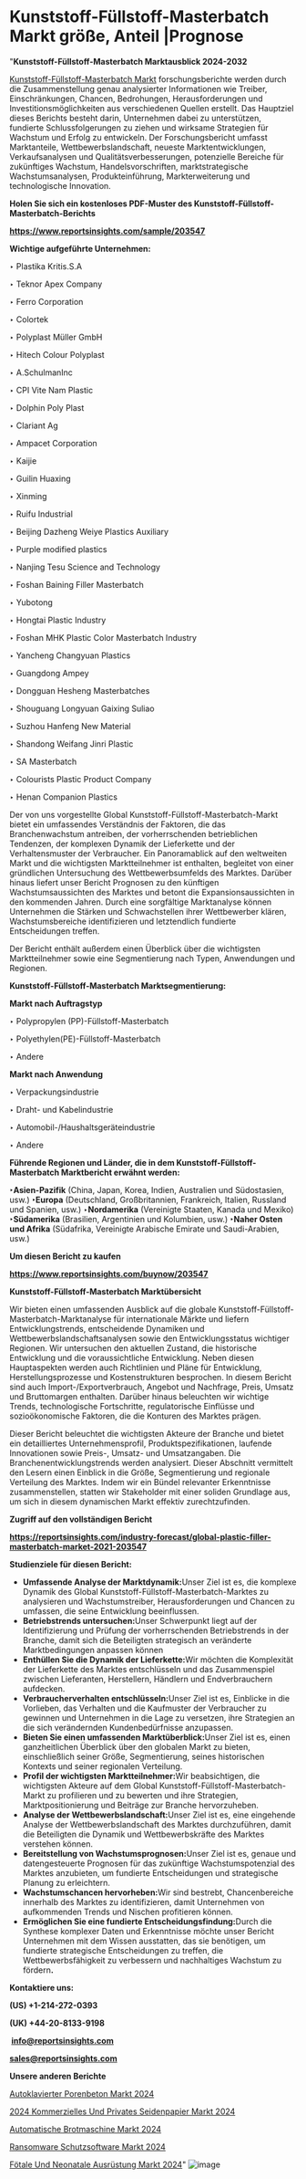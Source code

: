 # Kunststoff-Füllstoff-Masterbatch Markt größe, Anteil |Prognose

"<strong><b>Kunststoff-Füllstoff-Masterbatch Marktausblick 2024-2032</b></strong>

<a href=https://www.reportsinsights.com/sample/203547>Kunststoff-Füllstoff-Masterbatch Markt</a> forschungsberichte werden durch die Zusammenstellung genau analysierter Informationen wie Treiber, Einschränkungen, Chancen, Bedrohungen, Herausforderungen und Investitionsmöglichkeiten aus verschiedenen Quellen erstellt. Das Hauptziel dieses Berichts besteht darin, Unternehmen dabei zu unterstützen, fundierte Schlussfolgerungen zu ziehen und wirksame Strategien für Wachstum und Erfolg zu entwickeln. Der Forschungsbericht umfasst Marktanteile, Wettbewerbslandschaft, neueste Marktentwicklungen, Verkaufsanalysen und Qualitätsverbesserungen, potenzielle Bereiche für zukünftiges Wachstum, Handelsvorschriften, marktstrategische Wachstumsanalysen, Produkteinführung, Markterweiterung und technologische Innovation.

<strong><b>Holen Sie sich ein kostenloses PDF-Muster des Kunststoff-Füllstoff-Masterbatch-Berichts</b></strong>

<a href=https://www.reportsinsights.com/sample/203547><strong><u>https://www.reportsinsights.com/sample/203547</u></strong></a>

<strong>Wichtige aufgeführte Unternehmen:</strong>

‣ Plastika Kritis.S.A

‣ Teknor Apex Company

‣ Ferro Corporation

‣ Colortek

‣ Polyplast Müller GmbH

‣ Hitech Colour Polyplast

‣ A.SchulmanInc

‣ CPI Vite Nam Plastic

‣ Dolphin Poly Plast

‣ Clariant Ag

‣ Ampacet Corporation

‣ Kaijie

‣ Guilin Huaxing

‣ Xinming

‣ Ruifu Industrial

‣ Beijing Dazheng Weiye Plastics Auxiliary

‣ Purple modified plastics

‣ Nanjing Tesu Science and Technology

‣ Foshan Baining Filler Masterbatch

‣ Yubotong

‣ Hongtai Plastic Industry

‣ Foshan MHK Plastic Color Masterbatch Industry

‣ Yancheng Changyuan Plastics

‣ Guangdong Ampey

‣ Dongguan Hesheng Masterbatches

‣ Shouguang Longyuan Gaixing Suliao

‣ Suzhou Hanfeng New Material

‣ Shandong Weifang Jinri Plastic

‣ SA Masterbatch

‣ Colourists Plastic Product Company

‣ Henan Companion Plastics

Der von uns vorgestellte Global Kunststoff-Füllstoff-Masterbatch-Markt bietet ein umfassendes Verständnis der Faktoren, die das Branchenwachstum antreiben, der vorherrschenden betrieblichen Tendenzen, der komplexen Dynamik der Lieferkette und der Verhaltensmuster der Verbraucher. Ein Panoramablick auf den weltweiten Markt und die wichtigsten Marktteilnehmer ist enthalten, begleitet von einer gründlichen Untersuchung des Wettbewerbsumfelds des Marktes. Darüber hinaus liefert unser Bericht Prognosen zu den künftigen Wachstumsaussichten des Marktes und betont die Expansionsaussichten in den kommenden Jahren. Durch eine sorgfältige Marktanalyse können Unternehmen die Stärken und Schwachstellen ihrer Wettbewerber klären, Wachstumsbereiche identifizieren und letztendlich fundierte Entscheidungen treffen.

Der Bericht enthält außerdem einen Überblick über die wichtigsten Marktteilnehmer sowie eine Segmentierung nach Typen, Anwendungen und Regionen.

<strong>Kunststoff-Füllstoff-Masterbatch Marktsegmentierung:</strong>

<strong>Markt nach Auftragstyp</strong>

‣ Polypropylen (PP)-Füllstoff-Masterbatch

‣ Polyethylen(PE)-Füllstoff-Masterbatch

‣ Andere

<strong>Markt nach Anwendung</strong>

‣ Verpackungsindustrie

‣ Draht- und Kabelindustrie

‣ Automobil-/Haushaltsgeräteindustrie

‣ Andere

<strong><b>Führende Regionen und Länder, die in dem Kunststoff-Füllstoff-Masterbatch Marktbericht erwähnt werden:</b></strong>

<strong><b>‣Asien-Pazifik</b></strong> (China, Japan, Korea, Indien, Australien und Südostasien, usw.)
<strong><b>‣Europa</b></strong> (Deutschland, Großbritannien, Frankreich, Italien, Russland und Spanien, usw.)
‣<strong><b>Nordamerika</b></strong> (Vereinigte Staaten, Kanada und Mexiko)
<strong><b>‣Südamerika</b></strong> (Brasilien, Argentinien und Kolumbien, usw.)
<strong><b>‣Naher Osten und Afrika</b></strong> (Südafrika, Vereinigte Arabische Emirate und Saudi-Arabien, usw.)

<strong>Um diesen Bericht zu kaufen</strong>

<a href=https://www.reportsinsights.com/buynow/203547><strong><u>https://www.reportsinsights.com/buynow/203547</u></strong></a>

<strong>Kunststoff-Füllstoff-Masterbatch Marktübersicht</strong>

Wir bieten einen umfassenden Ausblick auf die globale Kunststoff-Füllstoff-Masterbatch-Marktanalyse für internationale Märkte und liefern Entwicklungstrends, entscheidende Dynamiken und Wettbewerbslandschaftsanalysen sowie den Entwicklungsstatus wichtiger Regionen. Wir untersuchen den aktuellen Zustand, die historische Entwicklung und die voraussichtliche Entwicklung. Neben diesen Hauptaspekten werden auch Richtlinien und Pläne für Entwicklung, Herstellungsprozesse und Kostenstrukturen besprochen. In diesem Bericht sind auch Import-/Exportverbrauch, Angebot und Nachfrage, Preis, Umsatz und Bruttomargen enthalten. Darüber hinaus beleuchten wir wichtige Trends, technologische Fortschritte, regulatorische Einflüsse und sozioökonomische Faktoren, die die Konturen des Marktes prägen.

Dieser Bericht beleuchtet die wichtigsten Akteure der Branche und bietet ein detailliertes Unternehmensprofil, Produktspezifikationen, laufende Innovationen sowie Preis-, Umsatz- und Umsatzangaben. Die Branchenentwicklungstrends werden analysiert. Dieser Abschnitt vermittelt den Lesern einen Einblick in die Größe, Segmentierung und regionale Verteilung des Marktes. Indem wir ein Bündel relevanter Erkenntnisse zusammenstellen, statten wir Stakeholder mit einer soliden Grundlage aus, um sich in diesem dynamischen Markt effektiv zurechtzufinden.

<strong>Zugriff auf den vollständigen Bericht</strong>

<a href=https://reportsinsights.com/industry-forecast/global-plastic-filler-masterbatch-market-2021-203547><strong>https://reportsinsights.com/industry-forecast/global-plastic-filler-masterbatch-market-2021-203547</strong></a>

<strong>Studienziele für diesen Bericht:</strong>
<ul>
  <li><strong>Umfassende Analyse der Marktdynamik:</strong>Unser Ziel ist es, die komplexe Dynamik des Global Kunststoff-Füllstoff-Masterbatch-Marktes zu analysieren und Wachstumstreiber, Herausforderungen und Chancen zu umfassen, die seine Entwicklung beeinflussen.</li>
  <li><strong>Betriebstrends untersuchen:</strong>Unser Schwerpunkt liegt auf der Identifizierung und Prüfung der vorherrschenden Betriebstrends in der Branche, damit sich die Beteiligten strategisch an veränderte Marktbedingungen anpassen können</li>
  <li><strong>Enthüllen Sie die Dynamik der Lieferkette:</strong>Wir möchten die Komplexität der Lieferkette des Marktes entschlüsseln und das Zusammenspiel zwischen Lieferanten, Herstellern, Händlern und Endverbrauchern aufdecken.</li>
  <li><strong>Verbraucherverhalten entschlüsseln:</strong>Unser Ziel ist es, Einblicke in die Vorlieben, das Verhalten und die Kaufmuster der Verbraucher zu gewinnen und Unternehmen in die Lage zu versetzen, ihre Strategien an die sich verändernden Kundenbedürfnisse anzupassen.</li>
  <li><strong>Bieten Sie einen umfassenden Marktüberblick:</strong>Unser Ziel ist es, einen ganzheitlichen Überblick über den globalen Markt zu bieten, einschließlich seiner Größe, Segmentierung, seines historischen Kontexts und seiner regionalen Verteilung.</li>
  <li><strong>Profil der wichtigsten Marktteilnehmer:</strong>Wir beabsichtigen, die wichtigsten Akteure auf dem Global Kunststoff-Füllstoff-Masterbatch-Markt zu profilieren und zu bewerten und ihre Strategien, Marktpositionierung und Beiträge zur Branche hervorzuheben.</li>
  <li><strong>Analyse der Wettbewerbslandschaft:</strong>Unser Ziel ist es, eine eingehende Analyse der Wettbewerbslandschaft des Marktes durchzuführen, damit die Beteiligten die Dynamik und Wettbewerbskräfte des Marktes verstehen können.</li>
  <li><strong>Bereitstellung von Wachstumsprognosen:</strong>Unser Ziel ist es, genaue und datengesteuerte Prognosen für das zukünftige Wachstumspotenzial des Marktes anzubieten, um fundierte Entscheidungen und strategische Planung zu erleichtern.</li>
  <li><strong>Wachstumschancen hervorheben:</strong>Wir sind bestrebt, Chancenbereiche innerhalb des Marktes zu identifizieren, damit Unternehmen von aufkommenden Trends und Nischen profitieren können.</li>
  <li><strong>Ermöglichen Sie eine fundierte Entscheidungsfindung:</strong>Durch die Synthese komplexer Daten und Erkenntnisse möchte unser Bericht Unternehmen mit dem Wissen ausstatten, das sie benötigen, um fundierte strategische Entscheidungen zu treffen, die Wettbewerbsfähigkeit zu verbessern und nachhaltiges Wachstum zu fördern<strong>.</strong></li>
</ul>
<strong>Kontaktiere uns:</strong>

<strong>(US) +1-214-272-0393</strong>

<strong>(UK) +44-20-8133-9198</strong>

<strong> </strong><a href=info@reportsinsights.com><strong><u>info@reportsinsights.com</u></strong></a>

<a href=sales@reportsinsights.com><strong><u>sales@reportsinsights.com</u></strong></a>

<strong>Unsere anderen Berichte</strong>

<a href=https://de.linkedin.com/pulse/autoklavierter-porenbeton-markt-2024-regionale-b60gf/>Autoklavierter Porenbeton Markt 2024</a>

<a href=https://de.linkedin.com/pulse/2024-kommerzielles-und-privates-seidenpapier-markt-siabf/>2024 Kommerzielles Und Privates Seidenpapier Markt 2024</a>

<a href=https://de.linkedin.com/pulse/automatische-brotmaschine-markt-wachstum-geschäftsumsatz-chvcf/>Automatische Brotmaschine Markt 2024</a>

<a href=https://de.linkedin.com/pulse/ransomware-schutzsoftware-markt-2024-e1cqf/>Ransomware Schutzsoftware Markt 2024</a>

<a href=https://de.linkedin.com/pulse/fötale-und-neonatale-ausrüstung-markt-2024-wi6if/>Fötale Und Neonatale Ausrüstung Markt 2024</a>"
![image](https://github.com/Jaayaachit/RIdynamics/assets/158452289/07e7ad4e-bdf7-4f0b-94ca-48b795ae0c32)
